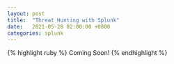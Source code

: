 ```yaml
---
layout: post
title:  "Threat Hunting with Splunk"
date:   2021-05-28 02:00:00 +0800
categories: splunk
---
```


{% highlight ruby %}
Coming Soon!
{% endhighlight %}
